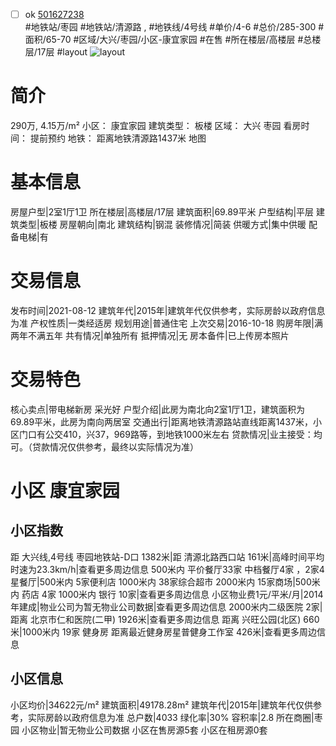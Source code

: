 - [ ] ok [501627238](https://bj.5i5j.com/ershoufang/501627238.html)  
 #地铁站/枣园 #地铁站/清源路 ,  #地铁线/4号线
#单价/4-6 #总价/285-300 #面积/65-70   #区域/大兴/枣园/小区-康宜家园 #在售 #所在楼层/高楼层 #总楼层/17层 #layout 
![layout](http://image2a.5i5j.com/bdir/layout/6bc81b5ad8514aab98146c3864cbdd8c.jpg_P5.jpg) 
# 简介 
 290万,  4.15万/m² 
小区： 康宜家园
建筑类型： 板楼
区域： 大兴 枣园
看房时间： 提前预约
地铁： 距离地铁清源路1437米 地图
# 基本信息 
 房屋户型|2室1厅1卫
所在楼层|高楼层/17层
建筑面积|69.89平米
户型结构|平层
建筑类型|板楼
房屋朝向|南北
建筑结构|钢混
装修情况|简装
供暖方式|集中供暖
配备电梯|有
# 交易信息 
 发布时间|2021-08-12
建筑年代|2015年|建筑年代仅供参考，实际房龄以政府信息为准
产权性质|一类经适房
规划用途|普通住宅
上次交易|2016-10-18
购房年限|满两年不满五年
共有情况|单独所有
抵押情况|无
房本备件|已上传房本照片
# 交易特色 
 核心卖点|带电梯新房  采光好
户型介绍|此房为南北向2室1厅1卫，建筑面积为69.89平米，此房为南向两居室
交通出行|距离地铁清源路站直线距离1437米，小区门口有公交410，兴37，969路等，到地铁1000米左右
贷款情况|业主接受：均可。（贷款情况仅供参考，最终以实际情况为准）
# 小区 康宜家园
## 小区指数 
 距 大兴线,4号线 枣园地铁站-D口 1382米|距 清源北路西口站 161米|高峰时间平均时速为23.3km/h|查看更多周边信息
500米内 平价餐厅33家
中档餐厅4家 ，2家4星餐厅|500米内 5家便利店
1000米内 38家综合超市
2000米内 15家商场|500米内 药店 4家
1000米内 银行 10家|查看更多周边信息
小区物业费1元/平米/月|2014年建成|物业公司为暂无物业公司数据|查看更多周边信息
2000米内二级医院 2家|距离 北京市仁和医院(二甲)  1926米|查看更多周边信息
距离 兴旺公园(北区) 660米|1000米内 19家 健身房
距离最近健身房星普健身工作室 426米|查看更多周边信息
## 小区信息 
 小区均价|34622元/m²
建筑面积|49178.28m²
建筑年代|2015年|建筑年代仅供参考，实际房龄以政府信息为准
总户数|4033
绿化率|30%
容积率|2.8
所在商圈|枣园
小区物业|暂无物业公司数据
小区在售房源5套
小区在租房源0套
